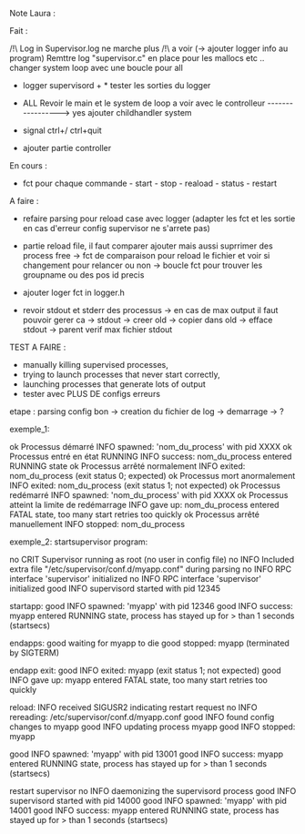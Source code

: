 Note Laura :


Fait :

/!\ Log in Supervisor.log ne marche plus /!\ a voir (-> ajouter logger info au program)
Remttre log "supervisor.c" en place pour les mallocs etc ..
changer system loop avec une boucle pour all 

* logger supervisord + * tester les sorties du logger 
* ALL Revoir le main et le system de loop a voir avec le controlleur 
-----------------> yes ajouter childhandler system 

* signal ctrl+/ ctrl+quit
* ajouter partie controller


En cours :

* fct pour chaque commande - start - stop - reaload - status - restart 

A faire : 


* refaire parsing pour reload case avec logger (adapter les fct et les sortie en cas d'erreur config supervisor ne s'arrete pas)

* partie reload file, il faut comparer ajouter mais aussi suprrimer des process free
-> fct de comparaison pour reload le fichier et voir si changement pour relancer ou non 
-> boucle fct pour trouver les groupname ou des pos id precis


* ajouter loger fct in logger.h
* revoir stdout et stderr des processus -> en cas de max output il faut pouvoir gerer ca 
-> stdout -> creer old -> copier dans old -> efface stdout 
-> parent verif max fichier stdout


TEST A FAIRE :
* manually killing supervised processes, 
* trying to launch processes that never start correctly, 
* launching processes that generate lots of output
* tester avec PLUS DE configs erreurs 

etape : parsing config bon -> creation du fichier de log -> demarrage -> ?




exemple_1:

ok Processus démarré	            INFO spawned: 'nom_du_process' with pid XXXX
ok Processus entré en état RUNNING	INFO success: nom_du_process entered RUNNING state
ok Processus arrêté normalement	INFO exited: nom_du_process (exit status 0; expected)
ok Processus mort anormalement	    INFO exited: nom_du_process (exit status 1; not expected)
ok Processus redémarré	            INFO spawned: 'nom_du_process' with pid XXXX
ok Processus atteint la limite de redémarrage	INFO gave up: nom_du_process entered FATAL state, too many start retries too quickly
ok Processus arrêté manuellement	INFO stopped: nom_du_process

exemple_2:
startsupervisor program:

no   CRIT Supervisor running as root (no user in config file)
no   INFO Included extra file "/etc/supervisor/conf.d/myapp.conf" during parsing
no   INFO RPC interface 'supervisor' initialized
no   INFO RPC interface 'supervisor' initialized
good INFO supervisord started with pid 12345

startapp:
good INFO spawned: 'myapp' with pid 12346
good INFO success: myapp entered RUNNING state, process has stayed up for > than 1 seconds (startsecs)

endapps:
good waiting for myapp to die
good stopped: myapp (terminated by SIGTERM)

endapp exit:
good INFO exited: myapp (exit status 1; not expected)
good INFO gave up: myapp entered FATAL state, too many start retries too quickly


reload:
INFO received SIGUSR2 indicating restart request
no INFO rereading: /etc/supervisor/conf.d/myapp.conf
good INFO found config changes to myapp
good INFO updating process myapp
good INFO stopped: myapp
 
good INFO spawned: 'myapp' with pid 13001
good INFO success: myapp entered RUNNING state, process has stayed up for > than 1 seconds (startsecs)

restart supervisor
no   INFO daemonizing the supervisord process
good INFO supervisord started with pid 14000
good INFO spawned: 'myapp' with pid 14001
good INFO success: myapp entered RUNNING state, process has stayed up for > than 1 seconds (startsecs)

